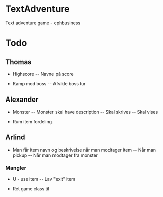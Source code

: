 # TextAdventure
Text adventure game - cphbusiness

# Todo
## Thomas
- Highscore
-- Navne på score

- Kamp mod boss
-- Afvikle boss tur

## Alexander
- Monster
-- Monster skal have description
-- Skal skrives
-- Skal vises

- Rum item fordeling

## Arlind
- Man får item navn og beskrivelse når man modtager item
-- Når man pickup
-- Når man modtager fra monster

### Mangler
- U - use item
-- Lav "exit" item

- Ret game class til
